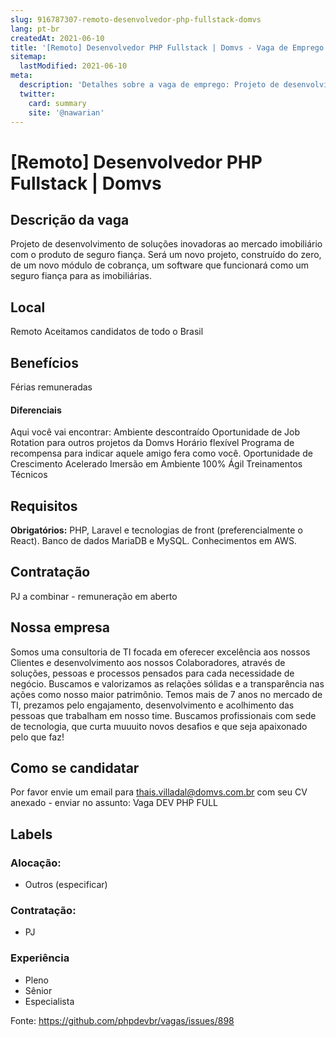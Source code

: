 ```yaml
---
slug: 916787307-remoto-desenvolvedor-php-fullstack-domvs
lang: pt-br
createdAt: 2021-06-10
title: '[Remoto] Desenvolvedor PHP Fullstack | Domvs - Vaga de Emprego'
sitemap:
  lastModified: 2021-06-10
meta:
  description: 'Detalhes sobre a vaga de emprego: Projeto de desenvolvimento de soluções inovadoras ao mercado imobiliário com o produto de seguro fiança. Será um novo projeto, construído do zero, de um novo módulo de cobrança, um software que funcionará como um seguro fiança para as imobiliárias.'
  twitter:
    card: summary
    site: '@nawarian'
---
```


# [Remoto] Desenvolvedor PHP Fullstack | Domvs

## Descrição da vaga

Projeto de desenvolvimento de soluções inovadoras ao mercado imobiliário com o produto de seguro fiança. Será um novo projeto, construído do zero, de um novo módulo de cobrança, um software que funcionará como um seguro fiança para as imobiliárias.

## Local

Remoto 
Aceitamos candidatos de todo o Brasil

## Benefícios
Férias remuneradas

#### Diferenciais
Aqui você vai encontrar:
Ambiente descontraído
Oportunidade de Job Rotation para outros projetos da Domvs
Horário flexível
Programa de recompensa para indicar aquele amigo fera como você.
Oportunidade de Crescimento Acelerado
Imersão em Ambiente 100% Ágil
Treinamentos Técnicos

## Requisitos

**Obrigatórios:**
PHP, Laravel e tecnologias de front (preferencialmente o React).
Banco de dados MariaDB e MySQL.
Conhecimentos em AWS. 

## Contratação

PJ a combinar - remuneração em aberto

## Nossa empresa

Somos uma consultoria de TI focada em oferecer excelência aos nossos Clientes e desenvolvimento aos nossos Colaboradores, através de soluções, pessoas e processos pensados para cada necessidade de negócio. Buscamos e valorizamos as relações sólidas e a transparência nas ações como nosso maior patrimônio.
Temos mais de 7 anos no mercado de TI, prezamos pelo engajamento, desenvolvimento e acolhimento das pessoas que trabalham em nosso time.
Buscamos profissionais com sede de tecnologia, que curta muuuito novos desafios e que seja apaixonado pelo que faz!

## Como se candidatar

Por favor envie um email para thais.villadal@domvs.com.br com seu CV anexado - enviar no assunto: Vaga DEV PHP FULL

## Labels


### Alocação:
- Outros (especificar)

### Contratação:
- PJ


### Experiência
- Pleno
- Sênior
- Especialista


Fonte: https://github.com/phpdevbr/vagas/issues/898